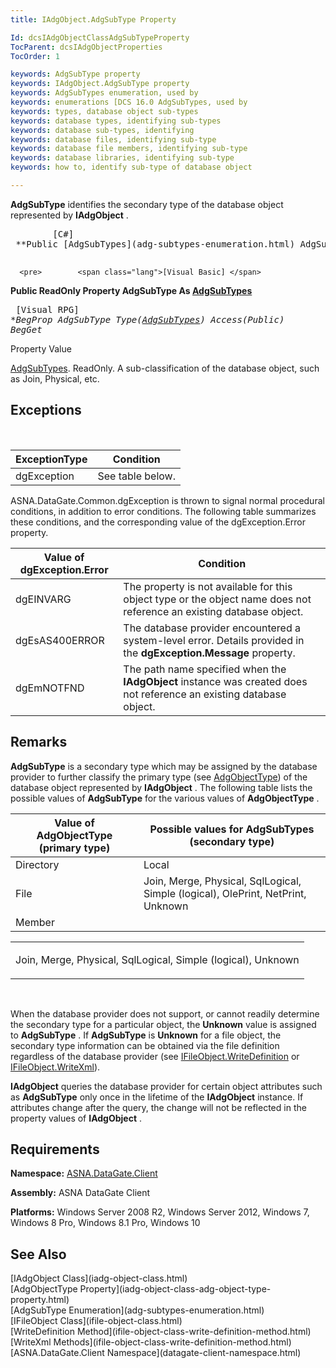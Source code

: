 ```yaml
---
title: IAdgObject.AdgSubType Property

Id: dcsIAdgObjectClassAdgSubTypeProperty
TocParent: dcsIAdgObjectProperties
TocOrder: 1

keywords: AdgSubType property
keywords: IAdgObject.AdgSubType property
keywords: AdgSubTypes enumeration, used by
keywords: enumerations [DCS 16.0 AdgSubTypes, used by
keywords: types, database object sub-types
keywords: database types, identifying sub-types
keywords: database sub-types, identifying
keywords: database files, identifying sub-type
keywords: database file members, identifying sub-type
keywords: database libraries, identifying sub-type
keywords: how to, identify sub-type of database object

---
```


**AdgSubType** identifies the secondary type of the database object represented by **IAdgObject** . 
<pre>        <span class="lang">[C#]</span>
 **Public [AdgSubTypes](adg-subtypes-enumeration.html) AdgSubType { get; }** 
      </pre>
      <pre>        <span class="lang">[Visual Basic] </span>
 **Public ReadOnly Property AdgSubType As [AdgSubTypes](adg-subtypes-enumeration.html)** 
      </pre>
      <pre class="prettyprint">        <span class="lang">[Visual RPG]</span>
 **BegProp AdgSubType Type([AdgSubTypes](adg-subtypes-enumeration.html)) Access(*Public) 
     BegGet** 
      </pre>

Property Value <p> [AdgSubTypes](adg-subtypes-enumeration.html). ReadOnly. A sub-classification of the database object, such as Join, Physical, etc. 
<br />

## Exceptions

<br />



| ExceptionType | Condition |
| ---- | ---- |
| dgException | See table below. |



ASNA.DataGate.Common.dgException is thrown to signal normal procedural conditions, in addition to error conditions. The following table summarizes these conditions, and the corresponding value of the <span>dgException.Error</span> property.
<br />



| Value of dgException.Error | Condition |
| ---- | ---- |
| dgEINVARG | The property is not available for this object type or the object name does not reference an existing database object. |
| dgEsAS400ERROR | The database provider encountered a system-level error. Details provided in the **dgException.Message** property. |
| dgEmNOTFND | The path name specified when the **IAdgObject** instance was created does not reference an existing database object. |



## Remarks

**AdgSubType** is a secondary type which may be assigned by the database provider to further classify the primary type (see [ AdgObjectType](iadg-object-class-adg-object-type-property.html)) of the database object represented by **IAdgObject** . The following table lists the possible values of **AdgSubType** for the various values of **AdgObjectType** .
<br />



| Value of AdgObjectType (primary type) | Possible values for AdgSubTypes<br /> 							 (secondary type) |
| ---- | ---- |
| Directory | Local |
| File | Join, Merge, Physical, SqlLogical, Simple (logical), OlePrint, NetPrint, Unknown |
| Member |



<table> <tbody> <tr> <td colspan="1" rowspan="1"> <p>Join, Merge, Physical, SqlLogical, Simple (logical), Unknown
</td>
            </tr>
          </tbody>
</table>

<br />

When the database provider does not support, or cannot readily determine the secondary type for a particular object, the **Unknown** value is assigned to **AdgSubType** . If **AdgSubType** is **Unknown** for a file object, the secondary type information can be obtained via the file definition regardless of the database provider (see [ IFileObject.WriteDefinition](ifile-object-class-write-definition-method.html) or [ IFileObject.WriteXml](ifile-object-class-write-definition-method.html)).

**IAdgObject** queries the database provider for certain object attributes such as **AdgSubType** only once in the lifetime of the **IAdgObject** instance. If attributes change after the query, the change will not be reflected in the property values of **IAdgObject** .
## Requirements

**Namespace:** [ASNA.DataGate.Client](datagate-client-namespace.html) 

**Assembly:** ASNA DataGate Client

**Platforms:** Windows Server 2008 R2, Windows Server 2012, Windows 7, Windows 8 Pro, Windows 8.1 Pro, Windows 10
## See Also

<dl />
      [IAdgObject Class](iadg-object-class.html)
      <br />
      [AdgObjectType Property](iadg-object-class-adg-object-type-property.html)
      <br />
      [AdgSubType Enumeration](adg-subtypes-enumeration.html)
      <br />
      [IFileObject Class](ifile-object-class.html)
      <br />
      [WriteDefinition Method](ifile-object-class-write-definition-method.html)
      <br />
      [WriteXml Methods](ifile-object-class-write-definition-method.html)
      <br />
      [ASNA.DataGate.Client Namespace](datagate-client-namespace.html)

